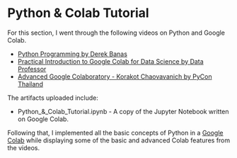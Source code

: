 # Python & Colab Tutorial

For this section, I went through the following videos on Python and Google Colab.
* [Python Programming by Derek Banas](https://www.youtube.com/watch?v=N4mEzFDjqtA)
* [Practical Introduction to Google Colab for Data Science by Data Professor](https://www.youtube.com/watch?v=oCngVVBSsmA)
* [Advanced Google Colaboratory - Korakot Chaovavanich by PyCon Thailand](https://www.youtube.com/watch?v=qxBWBeDnLt8)

The artifacts uploaded include:
* Python_&_Colab_Tutorial.ipynb - A copy of the Jupyter Notebook written on Google Colab.

Following that, I implemented all the basic concepts of Python in a [Google Colab](https://colab.research.google.com/drive/10ruOch7L5YTE6UKo5HpakbRtvjCi5-BA?usp=sharing) while displaying some of the basic and advanced Colab features from the videos.